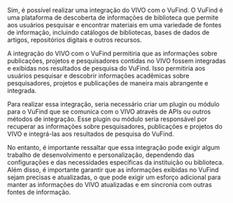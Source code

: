 Sim, é possível realizar uma integração do VIVO com o VuFind. O VuFind é uma plataforma de descoberta de informações de biblioteca que permite aos usuários pesquisar e encontrar materiais em uma variedade de fontes de informação, incluindo catálogos de bibliotecas, bases de dados de artigos, repositórios digitais e outros recursos.

A integração do VIVO com o VuFind permitiria que as informações sobre publicações, projetos e pesquisadores contidas no VIVO fossem integradas e exibidas nos resultados de pesquisa do VuFind. Isso permitiria aos usuários pesquisar e descobrir informações acadêmicas sobre pesquisadores, projetos e publicações de maneira mais abrangente e integrada.

Para realizar essa integração, seria necessário criar um plugin ou módulo para o VuFind que se comunica com o VIVO através de APIs ou outros métodos de integração. Esse plugin ou módulo seria responsável por recuperar as informações sobre pesquisadores, publicações e projetos do VIVO e integrá-las aos resultados de pesquisa do VuFind.

No entanto, é importante ressaltar que essa integração pode exigir algum trabalho de desenvolvimento e personalização, dependendo das configurações e das necessidades específicas da instituição ou biblioteca. Além disso, é importante garantir que as informações exibidas no VuFind sejam precisas e atualizadas, o que pode exigir um esforço adicional para manter as informações do VIVO atualizadas e em sincronia com outras fontes de informação.